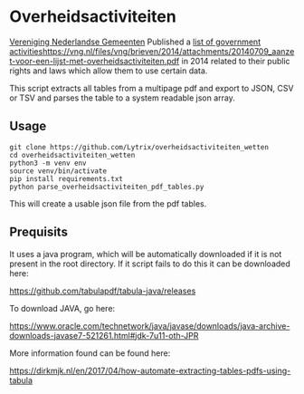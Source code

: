 #  Overheidsactiviteiten #

[Vereniging Nederlandse Gemeenten](https://www.vng.nl) Published a [list of government activities]()https://vng.nl/files/vng/brieven/2014/attachments/20140709_aanzet-voor-een-lijst-met-overheidsactiviteiten.pdf in 2014 related to their public rights and laws which allow them to use certain data.

This script extracts all tables from a multipage pdf and export to JSON, CSV or TSV and parses the table to a system readable json array.

## Usage

```
git clone https://github.com/Lytrix/overheidsactiviteiten_wetten
cd overheidsactiviteiten_wetten
python3 -m venv env
source venv/bin/activate
pip install requirements.txt
python parse_overheidsactiviteiten_pdf_tables.py
```
This will create a usable json file from the pdf tables.

## Prequisits
It uses a java program, which will be automatically downloaded if it is not present in the root directory. 
If it script fails to do this it can be downloaded here:

https://github.com/tabulapdf/tabula-java/releases

To download JAVA, go here:

https://www.oracle.com/technetwork/java/javase/downloads/java-archive-downloads-javase7-521261.html#jdk-7u11-oth-JPR

More information found can be found here:

https://dirkmjk.nl/en/2017/04/how-automate-extracting-tables-pdfs-using-tabula
